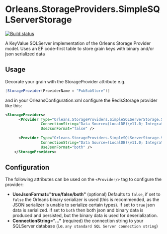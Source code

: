 # Orleans.StorageProviders.SimpleSQLServerStorage

[![Build status](https://ci.appveyor.com/api/projects/status/va1btwb5dkmldoe4?svg=true)](https://ci.appveyor.com/project/amccool/orleans-storageproviders-simplesqlserverstorage)

A KeyValue SQLServer implementation of the Orleans Storage Provider model. Uses an EF code-first table to store grain keys with binary and/or json serialized data

## Usage

Decorate your grain with the StorageProvider attribute e.g.

```cs
[StorageProvider(ProviderName = "PubSubStore")]
```

and in your OrleansConfiguration.xml configure the RedisStorage provider like this:

```xml
<StorageProviders>
      <Provider Type="Orleans.StorageProviders.SimpleSQLServerStorage.SimpleSQLServerStorage" Name="PubSubStore"
                ConnectionString="Data Source=(LocalDB)\v11.0; Integrated Security=True;"
                UseJsonFormat="false" />
      
      <Provider Type="Orleans.StorageProviders.SimpleSQLServerStorage.SimpleSQLServerStorage" Name="basic"
                ConnectionString="Data Source=(LocalDB)\v11.0; Integrated Security=True;"
                UseJsonFormat="both" />
    </StorageProviders>
```

## Configuration

The following attributes can be used on the `<Provider/>` tag to configure the provider:

* __UseJsonFormat="true/false/both"__ (optional) Defaults to `false`, if set to `false` the Orleans binary serializer is used (this is recommended, as the JSON serializer is unable to serialize certain types).  if set to `true` json data is serialized.  if set to `both` then both json and binary data is produced and persisted, but the binary data is used for deserialization.
* __ConnectionString="..."__ (required) the connection string to your SQLServer database (i.e. `any standard SQL Server connection string`)


